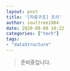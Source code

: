 ```yaml
---
layout: post
title: '[자료구조] 트리'
author: soultree1984
date: 2020-08-08 10:22
categories: ["tech"]
tags: 
- "dataStructure"
---
```


> 준비중입니다.